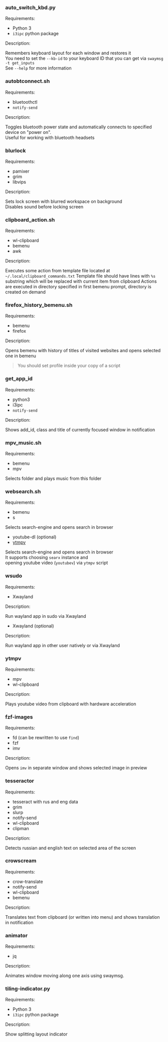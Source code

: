 ### auto_switch_kbd.py

Requirements:

* Python 3
* `i3ipc` python package

Description:

Remembers keyboard layout for each window and restores it  
You need to set the `--kb-id` to your keyboard ID that you can get via `swaymsg -t get_inputs`  
See `--help` for more information

### autobtconnect.sh

Requirements:

* bluetoothctl
* `notify-send`

Description:

Toggles bluetooth power state and automatically connects to specified device on "power on".  
Useful for working with bluetooth headsets

### blurlock

Requirements:

* pamixer
* grim
* libvips

Description:

Sets lock screen with blurred workspace on background  
Disables sound before locking screen

### clipboard_action.sh

Requirements:

* wl-clipboard
* bemenu
* awk

Description:

Executes some action from template file located at `~/.local/clipboard_commands.txt`
Template file should have lines with `%s` substring which will be replaced with current item from clipboard
Actions are executed in directory specified in first bemenu prompt, directory is created on demand

### firefox_history_bemenu.sh

Requirements:

* bemenu
* firefox

Description:

Opens bemenu with history of titles of visited websites and opens selected one in bemenu
> You should set profile inside your copy of a script

### get_app_id

Requirements:

* python3
* i3ipc
* `notify-send`

Description:

Shows add_id, class and title of currently focused window in notification

### mpv_music.sh

Requirements:

* bemenu
* mpv

Selects folder and plays music from this folder

### websearch.sh

Requirements:

* bemenu
* s

Selects search-engine and opens search in browser

* youtube-dl (optional)
* [ytmpv](sway/ytmpv)

Selects search-engine and opens search in browser  
It supports choosing `searx` instance and  
opening youtube video (`youtubev`) via `ytmpv` script

### wsudo

Requirements:

* Xwayland

Description:

Run wayland app in sudo via Xwayland

* Xwayland (optional)

Description:

Run wayland app in other user natively or via Xwayland

### ytmpv

Requirements:

* mpv
* wl-clipboard

Description:

Plays youtube video from clipboard with hardware acceleration


### fzf-images

Requirements:

* fd (can be rewritten to use `find`)
* fzf
* imv

Description:

Opens `imv` in separate window and shows selected image in preview


### tesseractor

Requirements:

* tesseract with rus and eng data
* grim
* slurp
* notify-send
* wl-clipboard
* clipman

Description:

Detects russian and english text on selected area of the screen


### crowscream

Requirements:

* crow-translate
* notify-send
* wl-clipboard
* bemenu

Description:

Translates text from clipboard (or written into menu) and
shows translation in notification


### animator

Requirements:
* jq

Description:

Animates window moving along one axis using swaymsg.

### tiling-indicator.py

Requirements:

* Python 3
* `i3ipc` python package

Description:

Show splitting layout indicator
